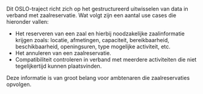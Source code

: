 Dit OSLO-traject richt zich op het gestructureerd uitwisselen van data in verband met zaalreservatie. Wat volgt zijn een aantal use cases die hieronder vallen: 
<ul>
  <li>Het reserveren van een zaal en hierbij noodzakelijke zaalinformatie krijgen zoals: locatie, afmetingen, capaciteit, bereikbaarheid, beschikbaarheid, openingsuren, type mogelijke activiteit, etc. </li>
  <li>Het annuleren van een zaalreservatie.</li>
  <li>Compatibiliteit controleren in verband met meerdere activiteiten die niet tegelijkertijd kunnen plaatsvinden.</li>
</ul>
Deze informatie is van groot belang voor ambtenaren die zaalreservaties opvolgen. 
